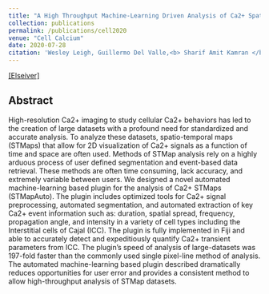 ```yaml
---
title: "A High Throughput Machine-Learning Driven Analysis of Ca2+ Spatio-temporal Maps"
collection: publications
permalink: /publications/cell2020
venue: "Cell Calcium"
date: 2020-07-28
citation: 'Wesley Leigh, Guillermo Del Valle,<b> Sharif Amit Kamran </b>, Bernard T Drumm, Alireza Tavakkoli, Kenton M Sanders, Sal Baker'
---
```

[[Elseiver]](https://www.sciencedirect.com/science/article/pii/S0143416020301020)

## Abstract
High-resolution Ca2+ imaging to study cellular Ca2+ behaviors has led to the creation of large datasets with a profound need for standardized and accurate analysis. To analyze these datasets, spatio-temporal maps (STMaps) that allow for 2D visualization of Ca2+ signals as a function of time and space are often used. Methods of STMap analysis rely on a highly arduous process of user defined segmentation and event-based data retrieval. These methods are often time consuming, lack accuracy, and extremely variable between users.  We designed a novel automated machine-learning based plugin for the analysis of Ca2+ STMaps (STMapAuto). The plugin includes optimized tools for Ca2+ signal preprocessing, automated segmentation, and automated extraction of key Ca2+ event information such as: duration, spatial spread, frequency, propagation angle, and intensity in a variety of cell types including the Interstitial cells of Cajal (ICC). The plugin is fully implemented in Fiji and able to accurately detect and expeditiously quantify Ca2+ transient parameters from ICC. The plugin’s speed of analysis of large-datasets was 197-fold faster than the commonly used single pixel-line method of analysis. The automated machine-learning based plugin described dramatically reduces opportunities for user error and provides a consistent method to allow high-throughput analysis of STMap datasets. 


